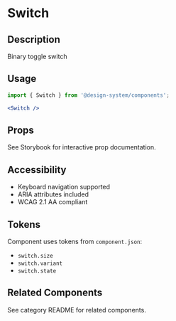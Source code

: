 # Switch

## Description
Binary toggle switch

## Usage

```jsx
import { Switch } from '@design-system/components';

<Switch />
```

## Props
See Storybook for interactive prop documentation.

## Accessibility
- Keyboard navigation supported
- ARIA attributes included
- WCAG 2.1 AA compliant

## Tokens
Component uses tokens from `component.json`:
- `switch.size`
- `switch.variant`
- `switch.state`

## Related Components
See category README for related components.
